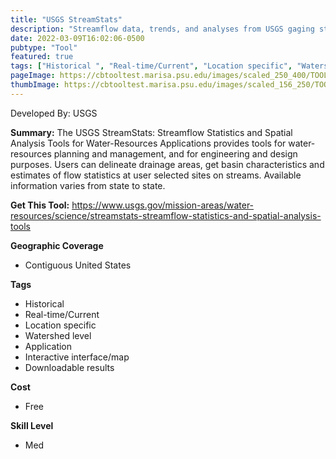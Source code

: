 ```yaml
---
title: "USGS StreamStats"
description: "Streamflow data, trends, and analyses from USGS gaging stations."
date: 2022-03-09T16:02:06-0500
pubtype: "Tool"
featured: true
tags: ["Historical ", "Real-time/Current", "Location specific", "Watershed level", "Application", "Interactive interface/map", "Downloadable results"]
pageImage: https://cbtooltest.marisa.psu.edu/images/scaled_250_400/TOOLID_81.0_ScreenCapture-1.png
thumbImage: https://cbtooltest.marisa.psu.edu/images/scaled_156_250/TOOLID_81.0_ScreenCapture-1.png
---
```

Developed By: USGS

**Summary:** The USGS StreamStats: Streamflow Statistics and Spatial Analysis Tools for Water-Resources Applications provides tools for water-resources planning and management, and for engineering and design purposes. Users can delineate drainage areas, get basin characteristics and estimates of flow statistics at user selected sites on streams. Available information varies from state to state.

__**Get This Tool:**__ https://www.usgs.gov/mission-areas/water-resources/science/streamstats-streamflow-statistics-and-spatial-analysis-tools

__**Geographic Coverage**__
- Contiguous United States

__**Tags**__
-  Historical 
-  Real-time/Current
-  Location specific
-  Watershed level
-  Application
-  Interactive interface/map
-  Downloadable results

__**Cost**__
- Free

__**Skill Level**__
- Med

